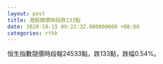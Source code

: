 ```yaml
---
layout: post
title: 港股競價時段跌133點
date: 2020-10-15 09:22:32.000000000 +08:00
categories: rthk
---
```


恒生指數競價時段報24533點，跌133點，跌幅0.54%。
